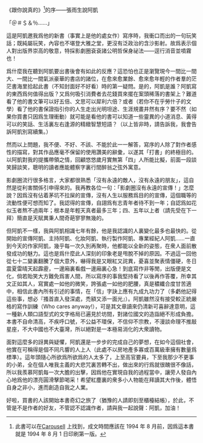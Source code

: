 《跟你說真的》[^1]的序——張雨生說阿凱

「＠＃＄＆％……」

這是阿凱邀我爲他的新書（事實上是他的處女作）寫序時，我衝口而出的一句玩笑話；既純屬玩笑，內容也不堪登大雅之堂，更沒有泛政治的含沙影射。故爲表示個人對出版界崇高的敬意，特採影劇圈袞袞諸公明哲保身祕法——逕行消音並噴霧也！

爲什麼我在聽到阿凱要出書後會有如此的反應？這恐怕也正是瀏覽現今一間比一間大、一間比一間氣派豪華的書店的諸位，在愈來愈業餘、愈來愈年輕的作者羣的茫茫書海里拾起此書（不知封面好不好看）時的第一疑問。是的，阿凱是誰？阿凱寫的東西爲何值得出版？又爲何吸引消費者去花錢買來擺在案頭稀落的書架上？難道看了他的書文筆可以好五倍、文思可以犀利六倍？或者（若你不在乎勞什子的文學）看了他的書保證指引你的人生走出光明坦途、生涯規畫井然有序？要不然（如果你買書只因爲生理衝動）就可能是看他的書可以知道一些靈異的小道消息、黃得可以的笑話、生活裏左右逢源的精緻智慧短語？（以上皆非時，請告訴我，我會告訴阿凱別寫續集。）

然而以上問題，我不便、不好、不該、不能於此一一解答，寫序的人除了對作者感性的描寫，對其作品應毫不保留的使用讚美的辭彙，以遂其「打書」的終極目的。以阿凱對我的提攜帶領之情，回顧悠悠歲月實無第「四」人所能比擬，前面一段談笑歸談笑，聰明的讀者應能體察字裏行間醉翁之弦外寓意。

影劇圈流行很多格言，大家都很熟悉「沒有永遠的敵人，沒有永遠的朋友」，這自然是從利害關係引申得來的。我再教各位一句：「影劇圈沒有永遠的宣傳！」怎麼說？因爲沒有佔着茅坑不拉屎的宣傳，沒有人生以服務爲目的的宣傳，這個職等的流動性便可想而知了。我認得的宣傳，自詡爲有志青年者待不到一年；自認爲如花似玉者熬不過兩年；根本是年輕天真者最多三年；四、五年以上者（請先受在下一拜）簡直是天賦異秉人間奇葩寥寥無幾的。

但阿凱不一樣，我與阿凱相識七年有餘，他是我認識的人裏變化最多也最快的。從開始的宣傳阿凱、主持阿凱、化妝阿凱、執行製作阿凱、專業經紀人阿凱……一直到今天的作家阿凱，幾乎每一次久別再聚時，他都能以全新的姿態，在衆人面前散發成功的魅力。這也是爲什麼此人深刻的印象老是甩脫不掉的原因。不過這一回他從七十二變裏翻騰了個大意外，嚇得我是又眼紅又詫異，憂喜並聚表情僵硬，冬日震夏雷晴天起霹靂，一邊廂裏看戲一邊廂裏心急！到底寫作非等閒，出版便是文化，倘若貽笑大方難免爲害人間，所以寫序的事我堅持看了以後再作答覆，所幸其文正如其人，寫實處一如他的微笑，誇張處一如他的肥腰，真是穠纖合度甘苦適中，相信此書內所有引述的事情，在「信」字訣上應有九成九功力了（多虧他記得這些事，想必『搔首直入發深處，禿額又添一面光』）。阿凱雖然沒有接受較正統嚴格的寫作訓練（Who cares anyway!），可是其文章讀來仍清新可喜辭達意明，這一種新人類口語型式的文字格局已遍見於坊間，對諸位國文的造詣絕不形成負擔。本書不自命清高，不疾呼口號，不公益不環保，不信仰不宗教，不漫談命理不推敲星座，不大中國也不大臺灣，所以絕對是一本極易消化的大衆讀物。

面對這麼多的訝異與疑懼，阿凱還是一步步的完成自己的夢想，在如今這個社會，他實在可稱得是個不同凡響的人上人（此處不以房地產多寡或百萬級車擁有數量爲標準）。這年頭隨心所欲爲所欲爲的人太多了，上至高官要員，下至我那少不更事的小弟，全在個人唯我主義的大悲咒裏苦轉不出，做出來的行爲就很醜很不像話，所以我羨慕阿凱每一次大膽的出擊，因爲他在實現自我的過程當中，讓旁人發自內心地爲他的漂亮圓滑擊節喝采！希望紅塵裏的衆多小人物能在拜讀其大作後，體悟自身之非小，進而創造自我之人業。

好啦，買書的人該開始本書奇幻之旅了（猶豫的人請即刻至櫃檯結帳），於此，不管是不是作者的好友，不管認不認識作者，請與我一起說聲：阿凱，加油！

[^1]: 此書可以在[Carousell](https://www.carousell.com.hk/p/1117927515/) 上找到，成文時間應該在 1994 年 8 月前，因爲這本書就是 1994 年 8 月 1 日印刷第一版。
